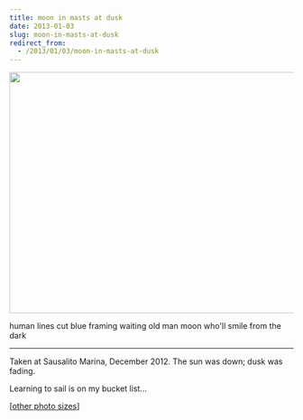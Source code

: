```yaml
---
title: moon in masts at dusk
date: 2013-01-03
slug: moon-in-masts-at-dusk
redirect_from:
  - /2013/01/03/moon-in-masts-at-dusk
---
```


<a href="http://www.flickr.com/photos/daniel_hardman/8331434557/sizes/l/"><img alt="" src="https://farm9.staticflickr.com/8359/8331434557_2b48a3d4cf_z.jpg" width="640" height="427" /></a>
<p class="haiku">human lines cut blue
framing waiting old man moon
who'll smile from the dark</p>

<hr />

Taken at Sausalito Marina, December 2012. The sun was down; dusk was fading.

Learning to sail is on my bucket list...

[<a href="http://www.flickr.com/photos/daniel_hardman/8331434557/sizes/l/">other photo sizes</a>]